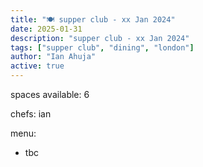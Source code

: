 ```yaml
---
title: "🍽️ supper club - xx Jan 2024"
date: 2025-01-31
description: "supper club - xx Jan 2024"
tags: ["supper club", "dining", "london"]
author: "Ian Ahuja"
active: true
---
```


spaces available: 6

chefs: ian

menu:
- tbc